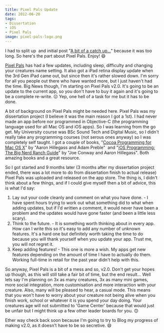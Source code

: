 ```yaml
---
title: Pixel Pals Update
date: 2012-06-20
tags:
- Dissertation
- iOS
- Pixel Pals
image: pixel-pals-logo.png
---
```


I had to split up  and initial post "[A bit of a catch up...](/2012/a-bit-of-a-catch-up)" because it was too long. So here's the part about Pixel Pals. Enjoy! 😄

<a title="Pixel Pals" href="https://itunes.apple.com/gb/app/id457418815" target="_blank">Pixel Pals</a> has had a few updates, including sleep, difficulty and changing your creatures name setting. It also got a iPad retina display update when the 3rd Gen iPad came out, but since then it's rather slowed down. I'm sorry for all you people out there who have wanted more, but I just haven't had the time. Big News though, I'm starting on Pixel Pals v2.0. It's going to be an update to the current app, so you don't have to buy it again and it's going to be a complete re-write. 😖 Yep, one hell of a task for me but it has to be done.

<!-- READMORE -->

A bit of background on Pixel Pals might be needed here. Pixel Pals was my dissertation project (I believe it was the main reason I got a 1st). I had never made an app before nor programmed in Objective-C (the programming language used for all Mac OS and iOS apps). So I was learning from the go get. My University course was BSc Sound Tech and Digital Music, so I didn't really take any programming courses (not serous ones anyway) so I was completely self taught. I got a couple of books, "<a title="Cocoa Programming for Mac OS X" href="http://www.bignerdranch.com/book/cocoa_programming_for_mac_os_x_th_edition_" target="_blank">Cocoa Programming for Mac OS X</a>" by "Aaron Hillegass and Adam Preble"  and "<a title="iOS Programming: THe Big Nerd Ranch Guide" href="http://www.bignerdranch.com/book/ios_programming_the_big_nerd_ranch_guide_rd_edition_" target="_blank">iOS Programming: The Big Nerd Ranch Guide</a>" by "Joe Conway and Aaron Hillegass". Both amazing books and a great resource.

So I got started and 9 months later (3 months after my dissertation project ended, there was a lot more to do from dissertation finish to actual release) Pixel Pals was uploaded and released on the app store. The thing is, I didn't think about a few things, and if I could give myself then a bit of advice, this is what I'd say:

1. Lay out your code cleanly and comment on what you have done. - I have spent hours trying to work out what something did to what when adding updates, but if I'd written a comment, it would never have been a problem and the updates would have gone faster (and been a little less scary).
2. Think to the future. - It is something worth thinking about in every app. How can I write this so it's easy to add any number of unknown features. It's a hard one but definitely worth taking the time to do because you will thank yourself when you update your app. Trust me, you will not regret it.
3. Keep adding features! - This one is more a wish. My apps get new features depending on the amount of time I have to actually do them. Working full-time in retail for the past year didn't help with this.

So anyway, Pixel Pals is a bit of a mess and so, v2.0. Don't get your hopes up though, as this will still take a fair bit of time, but the end result... Well lets say I'm planning on 3x as many creatures, 3x as many mini games, more social integration, more customisation and more interaction with your creature. Also, many will be pleased to hear, a casual mode. This means that you won't have to worry about your creature not being alive when you finish work, school or whatever it is you spend your day doing. Your creatures age will not submitted to 'Game Center' because that would just be unfair but I might think up a few other leader boards for you. 😊

Ether way check back soon because I'm going to try to Blog my progress of making v2.0, as it doesn't have to be so secretive. 😄

